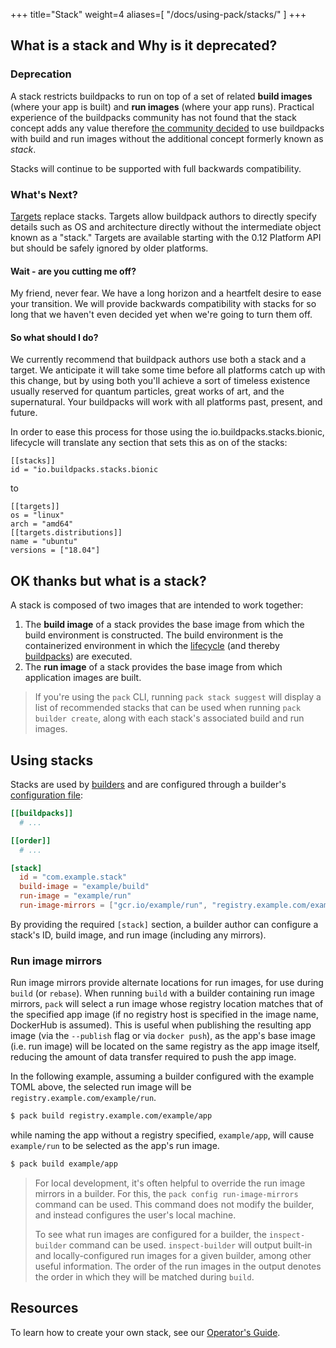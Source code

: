+++
title="Stack"
weight=4
aliases=[
    "/docs/using-pack/stacks/"
]
+++

## What is a stack and Why is it deprecated?

### Deprecation
A stack restricts buildpacks to run on top of a set of related **build images** (where your app is built)
and **run images** (where your app runs).  Practical experience of the buildpacks community has not found that the stack concept adds any value therefore [the community decided](https://github.com/buildpacks/rfcs/blob/main/text/0096-remove-stacks-mixins.md)
to use buildpacks with build and run images without the additional concept formerly known as _stack_. 

Stacks will continue to be supported with full backwards compatibility.

### What's Next?
[Targets](https://github.com/buildpacks/rfcs/blob/main/text/0096-remove-stacks-mixins.md#example-buildpacktoml-targets-table) replace stacks.
Targets allow buildpack authors to directly specify details such as OS and architecture directly without the intermediate object known as a "stack." 
Targets are available starting with the 0.12 Platform API but should be safely ignored by older platforms.


#### Wait - are you cutting me off?
My friend, never fear. We have a long horizon and a heartfelt desire to ease your transition. We will provide backwards compatibility with stacks for so long that we haven't even decided yet when we're going to turn them off.


#### So what should I do?
We currently recommend that buildpack authors use both a stack and a target.
We anticipate it will take some time before all platforms catch up with this change, but by using both you'll achieve a sort of timeless existence usually reserved for quantum particles, great works of art, and the supernatural. Your buildpacks will work with all platforms past, present, and future.

In order to ease this process for those using the io.buildpacks.stacks.bionic, lifecycle will translate any section that sets this as on of the stacks:

```
[[stacks]]
id = "io.buildpacks.stacks.bionic
```

to
```
[[targets]]
os = "linux"
arch = "amd64"
[[targets.distributions]]
name = "ubuntu"
versions = ["18.04"]
```

## OK thanks but what is a stack?

A stack is composed of two images that are intended to work together:

1. The **build image** of a stack provides the base image from which the build environment is constructed. The build environment is the containerized environment in which the [lifecycle][lifecycle] (and thereby [buildpacks][buildpack]) are executed.
2. The **run image** of a stack provides the base image from which application images are built.

<!--more-->

> If you're using the `pack` CLI, running `pack stack suggest` will display a list of recommended
stacks that can be used when running `pack builder create`, along with each stack's associated build and run images.

## Using stacks

Stacks are used by [builders][builder] and are configured through a builder's
[configuration file](/docs/reference/config/builder-config/):

```toml
[[buildpacks]]
  # ...

[[order]]
  # ...

[stack]
  id = "com.example.stack"
  build-image = "example/build"
  run-image = "example/run"
  run-image-mirrors = ["gcr.io/example/run", "registry.example.com/example/run"]
```

By providing the required `[stack]` section, a builder author can configure a stack's ID, build image, and run image
(including any mirrors).

### Run image mirrors

Run image mirrors provide alternate locations for run images, for use during `build` (or `rebase`).
When running `build` with a builder containing run image mirrors, `pack` will select a run image
whose registry location matches that of the specified app image (if no registry host is specified in the image name,
DockerHub is assumed). This is useful when publishing the resulting app image (via the `--publish` flag or via
`docker push`), as the app's base image (i.e. run image) will be located on the same registry as the app image itself,
reducing the amount of data transfer required to push the app image.

In the following example, assuming a builder configured with the example TOML above, the selected run image will be
`registry.example.com/example/run`.

```bash
$ pack build registry.example.com/example/app
```

while naming the app without a registry specified, `example/app`, will cause `example/run` to be selected as the app's
run image.

```bash
$ pack build example/app
```

> For local development, it's often helpful to override the run image mirrors in a builder. For this, the
> `pack config run-image-mirrors` command can be used. This command does not modify the builder, and instead configures the
> user's local machine.
>
> To see what run images are configured for a builder, the
> `inspect-builder` command can be used. `inspect-builder` will output built-in and locally-configured run images for
> a given builder, among other useful information. The order of the run images in the output denotes the order in
> which they will be matched during `build`.

## Resources

To learn how to create your own stack, see our [Operator's Guide][operator-guide].

[operator-guide]: /docs/operator-guide/
[builder]: /docs/concepts/components/builder/
[buildpack]: /docs/concepts/components/buildpack/
[lifecycle]: /docs/concepts/components/lifecycle/
